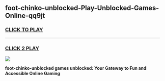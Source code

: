 
## foot-chinko-unblocked-Play-Unblocked-Games-Online-qq9jt
<h3>
<a href="https://premium76.site?title=foot-chinko-unblocked&ref=25A">CLICK TO PLAY</a></h3>
<hr>

<h3>
<a href="https://premium76.site?title=foot-chinko-unblocked&ref=25A">CLICK 2 PLAY</a>
  
</h3>

<a href="https://premium76.site?title=foot-chinko-unblocked&ref=25A"><img src="https://clearcache.store/games.png"></a>


**foot-chinko-unblocked games unblocked: Your Gateway to Fun and Accessible Online Gaming**
